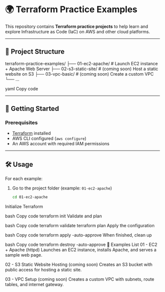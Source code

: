 # 🌍 Terraform Practice Examples

This repository contains **Terraform practice projects** to help learn and explore Infrastructure as Code (IaC) on AWS and other cloud platforms.

---

## 📂 Project Structure

terraform-practice-examples/
├── 01-ec2-apache/ # Launch EC2 instance + Apache Web Server
├── 02-s3-static-site/ # (coming soon) Host a static website on S3
├── 03-vpc-basic/ # (coming soon) Create a custom VPC
└── ...

yaml
Copy code

---

## 🚀 Getting Started

### Prerequisites
- [Terraform](https://developer.hashicorp.com/terraform/downloads) installed
- AWS CLI configured (`aws configure`)
- An AWS account with required IAM permissions

---

## 🛠 Usage

For each example:

1. Go to the project folder (example: `01-ec2-apache`)
   ```bash
   cd 01-ec2-apache
Initialize Terraform

bash
Copy code
terraform init
Validate and plan

bash
Copy code
terraform validate
terraform plan
Apply the configuration

bash
Copy code
terraform apply -auto-approve
When finished, clean up

bash
Copy code
terraform destroy -auto-approve
📌 Examples List
01 - EC2 + Apache (httpd)
Launches an EC2 instance, installs Apache, and serves a sample web page.

02 - S3 Static Website Hosting (coming soon)
Creates an S3 bucket with public access for hosting a static site.

03 - VPC Setup (coming soon)
Creates a custom VPC with subnets, route tables, and internet gateway.
